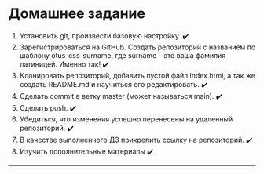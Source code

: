 # Домашнее задание

1. Установить git, произвести базовую настройку. :heavy_check_mark:<br>
2. Зарегистрироваться на GitHub. Создать репозиторий c названием по шаблону otus-css-surname, где surname - это ваша фамилия латиницей. Именно так! :heavy_check_mark:<br>
3. Клонировать репозиторий, добавить пустой файл index.html, а так же создать README.md и научиться его редактировать. :heavy_check_mark:<br>
4. Сделать commit в ветку master (может называться main). :heavy_check_mark:<br>
5. Сделать push. :heavy_check_mark:<br>
6. Убедиться, что изменения успешно перенесены на удаленный репозиторий. :heavy_check_mark:<br>
7. В качестве выполненного ДЗ прикрепить ссылку на репозиторий. :heavy_check_mark:<br>
8. Изучить дополнительные материалы :heavy_check_mark:
___
